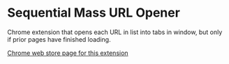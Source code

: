 # Sequential Mass URL Opener
Chrome extension that opens each URL in list into tabs in window, but only if prior pages have finished loading.

[Chrome web store page for this extension](https://chrome.google.com/webstore/detail/openurlswhenloaded/lgffephbjkjmkdipchghjadbeppgojhk)
